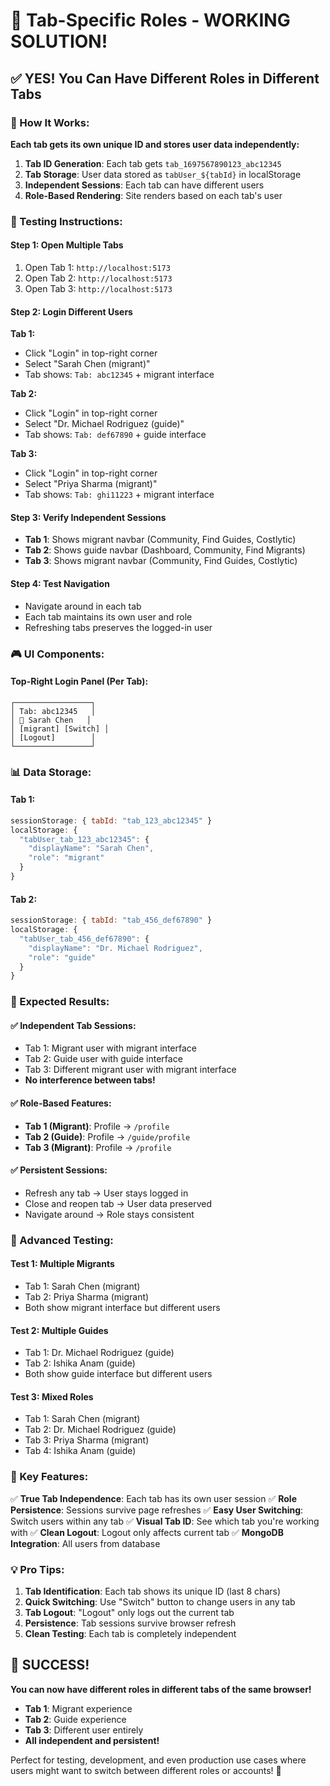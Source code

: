 # 🎯 Tab-Specific Roles - WORKING SOLUTION!

## ✅ **YES! You Can Have Different Roles in Different Tabs**

### **🔧 How It Works:**

**Each tab gets its own unique ID and stores user data independently:**

1. **Tab ID Generation**: Each tab gets `tab_1697567890123_abc12345`
2. **Tab Storage**: User data stored as `tabUser_${tabId}` in localStorage
3. **Independent Sessions**: Each tab can have different users
4. **Role-Based Rendering**: Site renders based on each tab's user

### **🧪 Testing Instructions:**

#### **Step 1: Open Multiple Tabs**
1. Open Tab 1: `http://localhost:5173`
2. Open Tab 2: `http://localhost:5173` 
3. Open Tab 3: `http://localhost:5173`

#### **Step 2: Login Different Users**
**Tab 1:**
- Click "Login" in top-right corner
- Select "Sarah Chen (migrant)"
- Tab shows: `Tab: abc12345` + migrant interface

**Tab 2:**
- Click "Login" in top-right corner  
- Select "Dr. Michael Rodriguez (guide)"
- Tab shows: `Tab: def67890` + guide interface

**Tab 3:**
- Click "Login" in top-right corner
- Select "Priya Sharma (migrant)"
- Tab shows: `Tab: ghi11223` + migrant interface

#### **Step 3: Verify Independent Sessions**
- **Tab 1**: Shows migrant navbar (Community, Find Guides, Costlytic)
- **Tab 2**: Shows guide navbar (Dashboard, Community, Find Migrants)  
- **Tab 3**: Shows migrant navbar (Community, Find Guides, Costlytic)

#### **Step 4: Test Navigation**
- Navigate around in each tab
- Each tab maintains its own user and role
- Refreshing tabs preserves the logged-in user

### **🎮 UI Components:**

#### **Top-Right Login Panel (Per Tab):**
```
┌─────────────────┐
│ Tab: abc12345   │
│ 👤 Sarah Chen   │
│ [migrant] [Switch] │
│ [Logout]        │
└─────────────────┘
```

### **📊 Data Storage:**

#### **Tab 1:**
```javascript
sessionStorage: { tabId: "tab_123_abc12345" }
localStorage: { 
  "tabUser_tab_123_abc12345": {
    "displayName": "Sarah Chen",
    "role": "migrant"
  }
}
```

#### **Tab 2:**
```javascript
sessionStorage: { tabId: "tab_456_def67890" }
localStorage: {
  "tabUser_tab_456_def67890": {
    "displayName": "Dr. Michael Rodriguez", 
    "role": "guide"
  }
}
```

### **🎯 Expected Results:**

#### **✅ Independent Tab Sessions:**
- Tab 1: Migrant user with migrant interface
- Tab 2: Guide user with guide interface  
- Tab 3: Different migrant user with migrant interface
- **No interference between tabs!**

#### **✅ Role-Based Features:**
- **Tab 1 (Migrant)**: Profile → `/profile`
- **Tab 2 (Guide)**: Profile → `/guide/profile`
- **Tab 3 (Migrant)**: Profile → `/profile`

#### **✅ Persistent Sessions:**
- Refresh any tab → User stays logged in
- Close and reopen tab → User data preserved
- Navigate around → Role stays consistent

### **🚀 Advanced Testing:**

#### **Test 1: Multiple Migrants**
- Tab 1: Sarah Chen (migrant)
- Tab 2: Priya Sharma (migrant)
- Both show migrant interface but different users

#### **Test 2: Multiple Guides**  
- Tab 1: Dr. Michael Rodriguez (guide)
- Tab 2: Ishika Anam (guide)
- Both show guide interface but different users

#### **Test 3: Mixed Roles**
- Tab 1: Sarah Chen (migrant)
- Tab 2: Dr. Michael Rodriguez (guide)
- Tab 3: Priya Sharma (migrant)
- Tab 4: Ishika Anam (guide)

### **🔧 Key Features:**

✅ **True Tab Independence**: Each tab has its own user session
✅ **Role Persistence**: Sessions survive page refreshes
✅ **Easy User Switching**: Switch users within any tab
✅ **Visual Tab ID**: See which tab you're working with
✅ **Clean Logout**: Logout only affects current tab
✅ **MongoDB Integration**: All users from database

### **💡 Pro Tips:**

1. **Tab Identification**: Each tab shows its unique ID (last 8 chars)
2. **Quick Switching**: Use "Switch" button to change users in any tab
3. **Tab Logout**: "Logout" only logs out the current tab
4. **Persistence**: Tab sessions survive browser refresh
5. **Clean Testing**: Each tab is completely independent

## 🎉 **SUCCESS!**

**You can now have different roles in different tabs of the same browser!**

- **Tab 1**: Migrant experience
- **Tab 2**: Guide experience  
- **Tab 3**: Different user entirely
- **All independent and persistent!**

Perfect for testing, development, and even production use cases where users might want to switch between different roles or accounts! 🚀